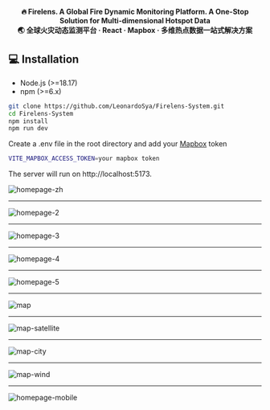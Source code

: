 <p align="center">
  <strong>🔥 Firelens. A Global Fire Dynamic Monitoring Platform. A One-Stop Solution for Multi-dimensional Hotspot Data</strong><br/>
  <strong>🌏 全球火灾动态监测平台 · React · Mapbox · 多维热点数据一站式解决方案 </strong>
</p>

## 💻 Installation
- Node.js (>=18.17)
- npm (>=6.x)

```bash
git clone https://github.com/LeonardoSya/Firelens-System.git
cd Firelens-System
npm install
npm run dev
```
Create a .env file in the root directory and add your [Mapbox](https://www.mapbox.com/) token
```bash
VITE_MAPBOX_ACCESS_TOKEN=your mapbox token
```

The server will run on http://localhost:5173.

![homepage-zh](https://github.com/user-attachments/assets/db72ca41-434b-4aff-a7ce-670d7a07633b)

 ---

![homepage-2](https://github.com/user-attachments/assets/6dc228b1-3075-4f43-92ad-ee8dd91f5e91)

 ---

![homepage-3](https://github.com/user-attachments/assets/4fdb6e8c-0adc-4122-a95e-a22657929d43)

 ---

![homepage-4](https://github.com/user-attachments/assets/be52da9f-0de8-4f53-974f-92be98e18b45)

 ---

![homepage-5](https://github.com/user-attachments/assets/646d6023-2dbb-44b2-8af0-542dadc33f53)

 ---

![map](https://github.com/user-attachments/assets/44a61c92-cc9c-47fd-b174-35352fdeadfc)

 ---

![map-satellite](https://github.com/user-attachments/assets/acae59c0-b058-4854-a4fd-a5fd5fda3214)

 ---

![map-city](https://github.com/user-attachments/assets/17b7b06f-2603-4fec-b9db-8e61127bbc02)

 ---

![map-wind](https://github.com/user-attachments/assets/91a338b5-014d-46e7-80c5-4fe24daa5743)

 ---

![homepage-mobile](https://github.com/user-attachments/assets/b8f7f833-1b7c-4afa-b1e3-faad2148f53e)
